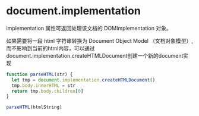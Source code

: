 # document.implementation

implementation 属性可返回处理该文档的 DOMImplementation 对象。

如果需要将一段 html 字符串转换为 Document Object Model （文档对象模型）,而不影响到当前的html内容，可以通过document.implementation.createHTMLDocument创建一个新的document实现

```javascript
function parseHTML(str) {
  let tmp = document.implementation.createHTMLDocument()
  tmp.body.innerHTML = str
  return tmp.body.children[0]
}

parseHTML(htmlString)
```

